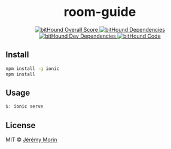 <big><h1 align="center">room-guide</h1></big>
<p align="center">
  <a href="https://www.bithound.io/github/jermorin/room-guide">
    <img src="https://www.bithound.io/github/jermorin/room-guide/badges/score.svg"
         alt="bitHound Overall Score">
  </a>

  <a href="https://www.bithound.io/github/jermorin/room-guide/master/dependencies/npm">
    <img src="https://www.bithound.io/github/jermorin/room-guide/badges/dependencies.svg"
         alt="bitHound Dependencies">
  </a>

  <a href="https://www.bithound.io/github/jermorin/room-guide/master/dependencies/npm">
    <img src="https://www.bithound.io/github/jermorin/room-guide/badges/devDependencies.svg"
         alt="bitHound Dev Dependencies">
  </a>

  <a href="https://www.bithound.io/github/jermorin/room-guide">
    <img src="https://www.bithound.io/github/jermorin/room-guide/badges/code.svg"
         alt="bitHound Code">
  </a>
</p>

## Install

```sh
npm install -g ionic
npm install
```

## Usage

```js
$: ionic serve
```

## License

MIT © [Jérémy Morin](http://github.com/jermorin)
